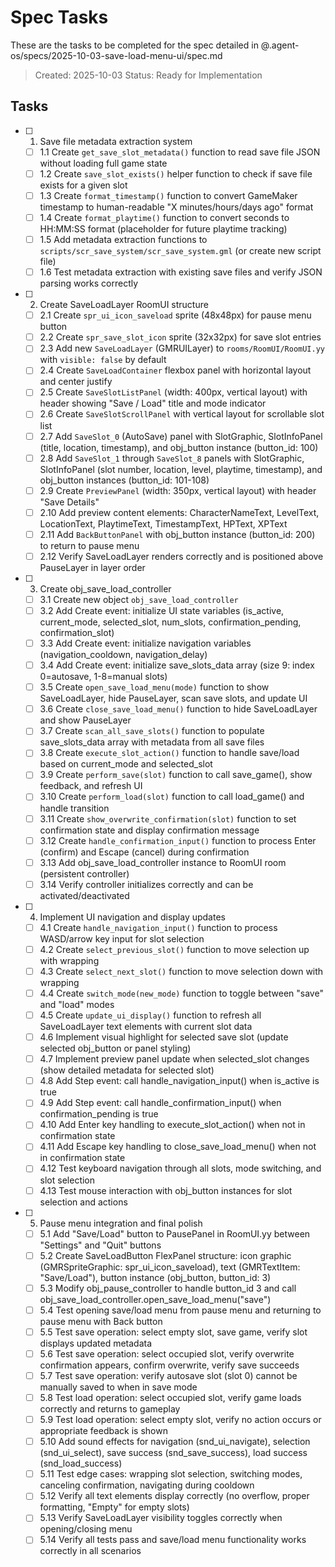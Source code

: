 # Spec Tasks

These are the tasks to be completed for the spec detailed in @.agent-os/specs/2025-10-03-save-load-menu-ui/spec.md

> Created: 2025-10-03
> Status: Ready for Implementation

## Tasks

- [ ] 1. Save file metadata extraction system
  - [ ] 1.1 Create `get_save_slot_metadata()` function to read save file JSON without loading full game state
  - [ ] 1.2 Create `save_slot_exists()` helper function to check if save file exists for a given slot
  - [ ] 1.3 Create `format_timestamp()` function to convert GameMaker timestamp to human-readable "X minutes/hours/days ago" format
  - [ ] 1.4 Create `format_playtime()` function to convert seconds to HH:MM:SS format (placeholder for future playtime tracking)
  - [ ] 1.5 Add metadata extraction functions to `scripts/scr_save_system/scr_save_system.gml` (or create new script file)
  - [ ] 1.6 Test metadata extraction with existing save files and verify JSON parsing works correctly

- [ ] 2. Create SaveLoadLayer RoomUI structure
  - [ ] 2.1 Create `spr_ui_icon_saveload` sprite (48x48px) for pause menu button
  - [ ] 2.2 Create `spr_save_slot_icon` sprite (32x32px) for save slot entries
  - [ ] 2.3 Add new `SaveLoadLayer` (GMRUILayer) to `rooms/RoomUI/RoomUI.yy` with `visible: false` by default
  - [ ] 2.4 Create `SaveLoadContainer` flexbox panel with horizontal layout and center justify
  - [ ] 2.5 Create `SaveSlotListPanel` (width: 400px, vertical layout) with header showing "Save / Load" title and mode indicator
  - [ ] 2.6 Create `SaveSlotScrollPanel` with vertical layout for scrollable slot list
  - [ ] 2.7 Add `SaveSlot_0` (AutoSave) panel with SlotGraphic, SlotInfoPanel (title, location, timestamp), and obj_button instance (button_id: 100)
  - [ ] 2.8 Add `SaveSlot_1` through `SaveSlot_8` panels with SlotGraphic, SlotInfoPanel (slot number, location, level, playtime, timestamp), and obj_button instances (button_id: 101-108)
  - [ ] 2.9 Create `PreviewPanel` (width: 350px, vertical layout) with header "Save Details"
  - [ ] 2.10 Add preview content elements: CharacterNameText, LevelText, LocationText, PlaytimeText, TimestampText, HPText, XPText
  - [ ] 2.11 Add `BackButtonPanel` with obj_button instance (button_id: 200) to return to pause menu
  - [ ] 2.12 Verify SaveLoadLayer renders correctly and is positioned above PauseLayer in layer order

- [ ] 3. Create obj_save_load_controller
  - [ ] 3.1 Create new object `obj_save_load_controller`
  - [ ] 3.2 Add Create event: initialize UI state variables (is_active, current_mode, selected_slot, num_slots, confirmation_pending, confirmation_slot)
  - [ ] 3.3 Add Create event: initialize navigation variables (navigation_cooldown, navigation_delay)
  - [ ] 3.4 Add Create event: initialize save_slots_data array (size 9: index 0=autosave, 1-8=manual slots)
  - [ ] 3.5 Create `open_save_load_menu(mode)` function to show SaveLoadLayer, hide PauseLayer, scan save slots, and update UI
  - [ ] 3.6 Create `close_save_load_menu()` function to hide SaveLoadLayer and show PauseLayer
  - [ ] 3.7 Create `scan_all_save_slots()` function to populate save_slots_data array with metadata from all save files
  - [ ] 3.8 Create `execute_slot_action()` function to handle save/load based on current_mode and selected_slot
  - [ ] 3.9 Create `perform_save(slot)` function to call save_game(), show feedback, and refresh UI
  - [ ] 3.10 Create `perform_load(slot)` function to call load_game() and handle transition
  - [ ] 3.11 Create `show_overwrite_confirmation(slot)` function to set confirmation state and display confirmation message
  - [ ] 3.12 Create `handle_confirmation_input()` function to process Enter (confirm) and Escape (cancel) during confirmation
  - [ ] 3.13 Add obj_save_load_controller instance to RoomUI room (persistent controller)
  - [ ] 3.14 Verify controller initializes correctly and can be activated/deactivated

- [ ] 4. Implement UI navigation and display updates
  - [ ] 4.1 Create `handle_navigation_input()` function to process WASD/arrow key input for slot selection
  - [ ] 4.2 Create `select_previous_slot()` function to move selection up with wrapping
  - [ ] 4.3 Create `select_next_slot()` function to move selection down with wrapping
  - [ ] 4.4 Create `switch_mode(new_mode)` function to toggle between "save" and "load" modes
  - [ ] 4.5 Create `update_ui_display()` function to refresh all SaveLoadLayer text elements with current slot data
  - [ ] 4.6 Implement visual highlight for selected save slot (update selected obj_button or panel styling)
  - [ ] 4.7 Implement preview panel update when selected_slot changes (show detailed metadata for selected slot)
  - [ ] 4.8 Add Step event: call handle_navigation_input() when is_active is true
  - [ ] 4.9 Add Step event: call handle_confirmation_input() when confirmation_pending is true
  - [ ] 4.10 Add Enter key handling to execute_slot_action() when not in confirmation state
  - [ ] 4.11 Add Escape key handling to close_save_load_menu() when not in confirmation state
  - [ ] 4.12 Test keyboard navigation through all slots, mode switching, and slot selection
  - [ ] 4.13 Test mouse interaction with obj_button instances for slot selection and actions

- [ ] 5. Pause menu integration and final polish
  - [ ] 5.1 Add "Save/Load" button to PausePanel in RoomUI.yy between "Settings" and "Quit" buttons
  - [ ] 5.2 Create SaveLoadButton FlexPanel structure: icon graphic (GMRSpriteGraphic: spr_ui_icon_saveload), text (GMRTextItem: "Save/Load"), button instance (obj_button, button_id: 3)
  - [ ] 5.3 Modify obj_pause_controller to handle button_id 3 and call obj_save_load_controller.open_save_load_menu("save")
  - [ ] 5.4 Test opening save/load menu from pause menu and returning to pause menu with Back button
  - [ ] 5.5 Test save operation: select empty slot, save game, verify slot displays updated metadata
  - [ ] 5.6 Test save operation: select occupied slot, verify overwrite confirmation appears, confirm overwrite, verify save succeeds
  - [ ] 5.7 Test save operation: verify autosave slot (slot 0) cannot be manually saved to when in save mode
  - [ ] 5.8 Test load operation: select occupied slot, verify game loads correctly and returns to gameplay
  - [ ] 5.9 Test load operation: select empty slot, verify no action occurs or appropriate feedback is shown
  - [ ] 5.10 Add sound effects for navigation (snd_ui_navigate), selection (snd_ui_select), save success (snd_save_success), load success (snd_load_success)
  - [ ] 5.11 Test edge cases: wrapping slot selection, switching modes, canceling confirmation, navigating during cooldown
  - [ ] 5.12 Verify all text elements display correctly (no overflow, proper formatting, "Empty" for empty slots)
  - [ ] 5.13 Verify SaveLoadLayer visibility toggles correctly when opening/closing menu
  - [ ] 5.14 Verify all tests pass and save/load menu functionality works correctly in all scenarios
